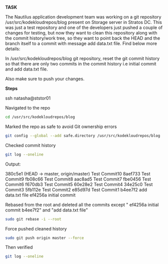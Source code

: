 **TASK**

The Nautilus application development team was working on a git repository /usr/src/kodekloudrepos/blog present on Storage server in Stratos DC. This was just a test repository and one of the developers just pushed a couple of changes for testing, but now they want to clean this repository along with the commit history/work tree, so they want to point back the HEAD and the branch itself to a commit with message add data.txt file. Find below more details:

In /usr/src/kodekloudrepos/blog git repository, reset the git commit history so that there are only two commits in the commit history i.e initial commit and add data.txt file.

Also make sure to push your changes.

**Steps**

ssh natasha@ststor01

Navigated to the repo

```bash
cd /usr/src/kodekloudrepos/blog
```


Marked the repo as safe to avoid Git ownership errors

```bash
git config --global --add safe.directory /usr/src/kodekloudrepos/blog
```

Checked commit history

```bash
git log --oneline
```
Output: 

380c5e1 (HEAD -> master, origin/master) Test Commit10
8aef733 Test Commit9
fb08c66 Test Commit8
aac8ad5 Test Commit7
fbe0456 Test Commit6
f670db3 Test Commit5
60e28e2 Test Commit4
34e25c0 Test Commit3
5fb112e Test Commit2
e85d97d Test Commit1
b4ee7f2 add data.txt file
ef4256a initial commit


Rebased from the root and deleted all the commits except " ef4256a initial commit
b4ee7f2" and "add data.txt file"

```bash
sudo git rebase -i --root
```

Force pushed cleaned history

```bash
sudo git push origin master --force
```

Then verified

```bash
git log --oneline
```

